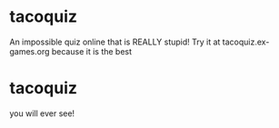 # tacoquiz
An impossible quiz online that is REALLY stupid! Try it at tacoquiz.ex-games.org because it is the best
# tacoquiz
you will ever see!
